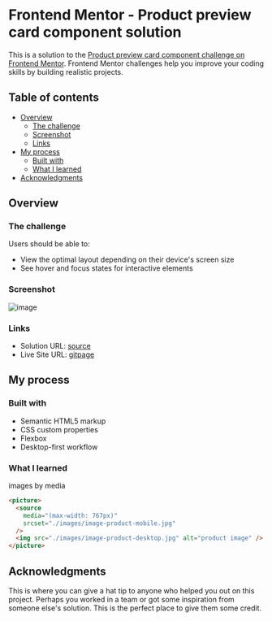 # Frontend Mentor - Product preview card component solution

This is a solution to the [Product preview card component challenge on Frontend Mentor](https://www.frontendmentor.io/challenges/product-preview-card-component-GO7UmttRfa). Frontend Mentor challenges help you improve your coding skills by building realistic projects.

## Table of contents

- [Overview](#overview)
  - [The challenge](#the-challenge)
  - [Screenshot](#screenshot)
  - [Links](#links)
- [My process](#my-process)
  - [Built with](#built-with)
  - [What I learned](#what-i-learned)
- [Acknowledgments](#acknowledgments)

## Overview

### The challenge

Users should be able to:

- View the optimal layout depending on their device's screen size
- See hover and focus states for interactive elements

### Screenshot

![image](https://user-images.githubusercontent.com/19286161/209673702-5c99a893-0116-4d19-94bb-5e1b6215f9e2.png)

### Links

- Solution URL: [source](https://github.com/wjdwjdtn92/Frontend-Mentor-Challenges/tree/main/product-preview-card-component-main)
- Live Site URL: [gitpage](https://wjdwjdtn92.github.io/Frontend-Mentor-Challenges/product-preview-card-component-main/)

## My process

### Built with

- Semantic HTML5 markup
- CSS custom properties
- Flexbox
- Desktop-first workflow

### What I learned

images by media

```html
<picture>
  <source
    media="(max-width: 767px)"
    srcset="./images/image-product-mobile.jpg"
  />
  <img src="./images/image-product-desktop.jpg" alt="product image" />
</picture>
```

## Acknowledgments

This is where you can give a hat tip to anyone who helped you out on this project. Perhaps you worked in a team or got some inspiration from someone else's solution. This is the perfect place to give them some credit.
